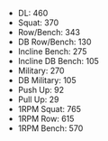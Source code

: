 * DL: 460
*  Squat: 370
*  Row/Bench: 343
*  DB Row/Bench: 130
*  Incline Bench: 275
*  Incline DB Bench: 105
*  Military: 270
*  DB Military: 105
*  Push Up: 92
*  Pull Up: 29
*  1RPM Squat: 765
*  1RPM Row: 615
*  1RPM Bench: 570
